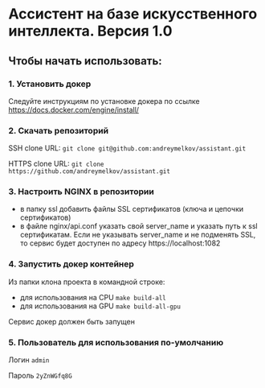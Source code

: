 # Ассистент на базе искусственного интеллекта. Версия 1.0

## Чтобы начать использовать:

### 1. Установить докер
Следуйте инструкциям по установке докера по ссылке https://docs.docker.com/engine/install/

### 2. Скачать репозиторий

SSH clone URL: `git clone git@github.com:andreymelkov/assistant.git`

HTTPS clone URL: `git clone https://github.com/andreymelkov/assistant.git`

### 3. Настроить NGINX в репозитории
- в папку ssl добавить файлы SSL сертификатов (ключа и цепочки сертификатов)
- в файле nginx/api.conf указать свой server_name и указать путь к ssl сертификатам. Если не указывать server_name и не подменять SSL, то сервис будет доступен по адресу https://localhost:1082

### 4. Запустить докер контейнер
Из папки клона проекта в командной строке:
- для использования на CPU `make build-all`
- для использования на GPU `make build-all-gpu`

Сервис докер должен быть запущен

### 5. Пользователь для использования по-умолчанию
Логин `admin`

Пароль `2yZnWGfq8G`

